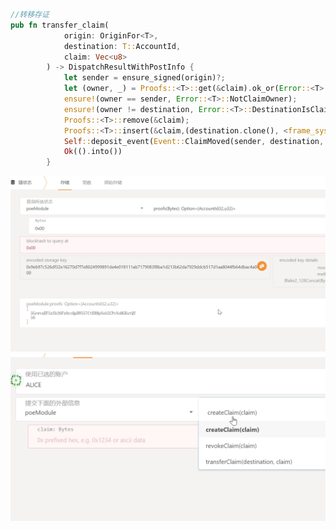 ```rust
//转移存证
pub fn transfer_claim(
            origin: OriginFor<T>,
            destination: T::AccountId,
            claim: Vec<u8>
        ) -> DispatchResultWithPostInfo {
            let sender = ensure_signed(origin)?;
            let (owner, _) = Proofs::<T>::get(&claim).ok_or(Error::<T>::ClaimNotExist)?;
            ensure!(owner == sender, Error::<T>::NotClaimOwner);
            ensure!(owner != destination, Error::<T>::DestinationIsClaimOwner);
            Proofs::<T>::remove(&claim);
            Proofs::<T>::insert(&claim,(destination.clone(), <frame_system::Pallet::<T>>::block_number()),);
            Self::deposit_event(Event::ClaimMoved(sender, destination, claim));
            Ok(().into())
        }
```
![image](https://github.com/enginefuture/subtratework/blob/master/class5/%E8%BF%90%E8%A1%8C%E6%88%AA%E5%9B%BE.png)
![image](https://github.com/enginefuture/subtratework/blob/master/class5/%E8%BF%90%E8%A1%8C%E6%88%AA%E5%9B%BE2.png)
